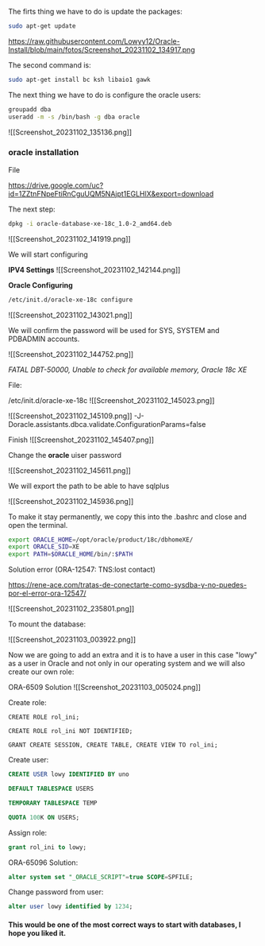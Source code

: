 The firts thing we have to do is update the packages:

``` bash
sudo apt-get update
```

https://raw.githubusercontent.com/Lowyy12/Oracle-Install/blob/main/fotos/Screenshot_20231102_134917.png

The second command is: 
``` bash
sudo apt-get install bc ksh libaio1 gawk
```

The next thing we have to do is configure the oracle users:

```bash
groupadd dba
useradd -m -s /bin/bash -g dba oracle
```

![[Screenshot_20231102_135136.png]]

### oracle installation

File

https://drive.google.com/uc?id=1ZZtnFNpeFtiRnCguUQM5NAjpt1EGLHlX&export=download

The next step:

```bash
dpkg -i oracle-database-xe-18c_1.0-2_amd64.deb
```

![[Screenshot_20231102_141919.png]]

We will start configuring

__IPV4 Settings__
![[Screenshot_20231102_142144.png]]

**Oracle Configuring**

```bash
/etc/init.d/oracle-xe-18c configure
```

![[Screenshot_20231102_143021.png]]

We will confirm the password will be used for SYS, SYSTEM and PDBADMIN accounts.

![[Screenshot_20231102_144752.png]]

_FATAL DBT-50000, Unable to check for available memory, Oracle 18c XE_

File:

/etc/init.d/oracle-xe-18c
![[Screenshot_20231102_145023.png]]

![[Screenshot_20231102_145109.png]]
-J-Doracle.assistants.dbca.validate.ConfigurationParams=false

Finish
![[Screenshot_20231102_145407.png]]

Change the **oracle** uiser password

![[Screenshot_20231102_145611.png]]

We will export the path to be able to have sqlplus

![[Screenshot_20231102_145936.png]]

To make it stay permanently, we copy this into the .bashrc and close and open the terminal.

``` bash
export ORACLE_HOME=/opt/oracle/product/18c/dbhomeXE/  
export ORACLE_SID=XE  
export PATH=$ORACLE_HOME/bin/:$PATH
```

Solution error (ORA-12547: TNS:lost contact) 

https://rene-ace.com/tratas-de-conectarte-como-sysdba-y-no-puedes-por-el-error-ora-12547/

![[Screenshot_20231102_235801.png]]

To mount the database:

![[Screenshot_20231103_003922.png]]

Now we are going to add an extra and it is to have a user in this case "lowy" as a user in Oracle and not only in our operating system and we will also create our own role:

ORA-6509 Solution
![[Screenshot_20231103_005024.png]]

Create role:

```sqlñ
CREATE ROLE rol_ini;

CREATE ROLE rol_ini NOT IDENTIFIED;

GRANT CREATE SESSION, CREATE TABLE, CREATE VIEW TO rol_ini;
```

Create user:

```sql
CREATE USER lowy IDENTIFIED BY uno

DEFAULT TABLESPACE USERS

TEMPORARY TABLESPACE TEMP

QUOTA 100K ON USERS;
```

Assign role:

```sql
grant rol_ini to lowy;
```

ORA-65096 Solution:

```sql
alter system set "_ORACLE_SCRIPT"=true SCOPE=SPFILE;
```


Change password from user:

```sql
alter user lowy identified by 1234;
```

#### This would be one of the most correct ways to start with databases, I hope you liked it.

